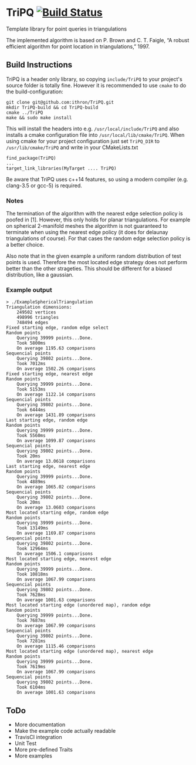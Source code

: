 # TriPQ [![Build Status](https://travis-ci.org/ithron/TriPQ.svg?branch=master)](https://travis-ci.org/ithron/TriPQ)
Template library for point queries in triangulations

The implemented algorithm is based on P. Brown and C. T. Faigle, “A robust
efficient algorithm for point location in triangulations,” 1997.

## Build Instructions
TriPQ is a header only library, so copying `include/TriPQ` to your project's source folder is totally fine.
However it is recommended to use `cmake` to do the build-configuration:
```
git clone git@github.com:ithron/TriPQ.git
mkdir TriPQ-build && cd TriPQ-build
cmake ../TriPQ
make && sudo make install
```
This will install the headers into e.g. `/usr/local/include/TriPQ` and also installs a cmake configuration file into `/usr/local/lib/cmake/TriPQ`.
When using cmake for your project configuration just set `TriPQ_DIR` to `/usr/lib/cmake/TriPQ` and write in your CMakeLists.txt
```
find_package(TriPQ)
...
target_link_libraries(MyTarget .... TriPQ)
```
Be aware that TriPQ uses c++14 features, so using a modern compiler (e.g. clang-3.5 or gcc-5) is required.

### Notes
The termination of the algorithm with the nearest edge selection policy is poofed in [1]. However, this only holds for planar triangulations. For example on spherical 2-manifold meshes the algorithm is not guaranteed to terminate when using the nearest edge policy (it does for delaunay triangulations of course). For that cases the random edge selection policy is a better choice.

Also note that in the given example a uniform random distribution of test points is used. Therefore the most located edge strategy does not perform better than the other strageties. This should be different for a biased distribution, like a gaussian.


### Example output
```
> ./ExampleSphericalTriangulation
Triangulation dimensions:
	249502 vertices
	498996 triangles
	748494 edges
Fixed starting edge, random edge select
Random points
	Querying 39999 points...Done.
	Took 5800ms
	On average 1195.63 comparisons
Sequencial points
	Querying 39802 points...Done.
	Took 7012ms
	On average 1502.26 comparisons
Fixed starting edge, nearest edge
Random points
	Querying 39999 points...Done.
	Took 5153ms
	On average 1122.14 comparisons
Sequencial points
	Querying 39802 points...Done.
	Took 6444ms
	On average 1431.89 comparisons
Last starting edge, random edge
Random points
	Querying 39999 points...Done.
	Took 5560ms
	On average 1099.87 comparisons
Sequencial points
	Querying 39802 points...Done.
	Took 20ms
	On average 13.0618 comparisons
Last starting edge, nearest edge
Random points
	Querying 39999 points...Done.
	Took 4889ms
	On average 1065.02 comparisons
Sequencial points
	Querying 39802 points...Done.
	Took 20ms
	On average 13.0603 comparisons
Most located starting edge, random edge
Random points
	Querying 39999 points...Done.
	Took 13149ms
	On average 1169.87 comparisons
Sequencial points
	Querying 39802 points...Done.
	Took 12964ms
	On average 1506.1 comparisons
Most located starting edge, nearest edge
Random points
	Querying 39999 points...Done.
	Took 10818ms
	On average 1067.99 comparisons
Sequencial points
	Querying 39802 points...Done.
	Took 7628ms
	On average 1001.63 comparisons
Most located starting edge (unordered map), random edge
Random points
	Querying 39999 points...Done.
	Took 7687ms
	On average 1067.99 comparisons
Sequencial points
	Querying 39802 points...Done.
	Took 7281ms
	On average 1115.46 comparisons
Most located starting edge (unordered map), nearest edge
Random points
	Querying 39999 points...Done.
	Took 7619ms
	On average 1067.99 comparisons
Sequencial points
	Querying 39802 points...Done.
	Took 6104ms
	On average 1001.63 comparisons
```

## ToDo
- More documentation
- Make the example code actually readable
- TravisCI integration
- Unit Test
- More pre-defined Traits
- More examples
